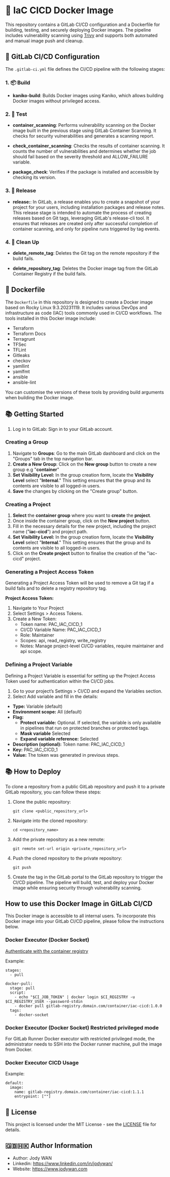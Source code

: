 # 🐳 IaC CICD Docker Image

This repository contains a GitLab CI/CD configuration and a Dockerfile for building, testing, and securely deploying Docker images. The pipeline includes vulnerability scanning using [Trivy](https://github.com/aquasecurity/trivy) and supports both automated and manual image push and cleanup.

## 🦊 GitLab CI/CD Configuration

The `.gitlab-ci.yml` file defines the CI/CD pipeline with the following stages:

### 1. 📦 Build

- **kaniko-build**: Builds Docker images using Kaniko, which allows building Docker images without privileged access.

### 2. 🧪 Test

- **container_scanning**: Performs vulnerability scanning on the Docker image built in the previous stage using GitLab Container Scanning. It checks for security vulnerabilities and generates a scanning report.

- **check_container_scanning**: Checks the results of container scanning. It counts the number of vulnerabilities and determines whether the job should fail based on the severity threshold and ALLOW_FAILURE variable.

- **package_check**: Verifies if the package is installed and accessible by checking its version.

### 3. 🚚 Release

- **release:**: In GitLab, a release enables you to create a snapshot of your project for your users, including installation packages and release notes. This release stage is intended to automate the process of creating releases based on Git tags, leveraging GitLab's release-cli tool. It ensures that releases are created only after successful completion of container scanning, and only for pipeline runs triggered by tag events.

### 4. 🧹 Clean Up

- **delete_remote_tag**: Deletes the Git tag on the remote repository if the build fails.

- **delete_repository_tag**: Deletes the Docker image tag from the GitLab Container Registry if the build fails.

## 📄 Dockerfile

The `Dockerfile` in this repository is designed to create a Docker image based on Rocky Linux 9.3.20231119. It includes various DevOps and infrastructure as code (IAC) tools commonly used in CI/CD workflows. The tools installed in this Docker image include:

- Terraform
- Terraform Docs
- Terragrunt
- TFSec
- TFLint
- Gitleaks
- checkov
- yamllint
- yamlfmt
- ansible
- ansible-lint

You can customise the versions of these tools by providing build arguments when building the Docker image.

## 📚 Getting Started

1. Log in to GitLab: Sign in to your GitLab account.

### Creating a Group

1. Navigate to **Groups**: Go to the main GitLab dashboard and click on the "Groups" tab in the top navigation bar.
1. **Create a New Group**: Click on the **New group** button to create a new group e.g "**container**"
1. **Set Visibility Level:** In the group creation form, locate the **Visibility Level** select "**Internal**." This setting ensures that the group and its contents are visible to all logged-in users.
1. **Save** the changes by clicking on the "Create group" button.

### Creating a Project

1. **Select** the **container group** where you want to **create** the **project**.
1. Once inside the container group, click on the **New project** button.
1. Fill in the necessary details for the new project, including the project name ("**iac-cicd**") and project path.
1. **Set Visibility Level:** In the group creation form, locate the **Visibility Level** select "**Internal**." This setting ensures that the group and its contents are visible to all logged-in users.
1. Click on the **Create project** button to finalise the creation of the "iac-cicd" project.

### Generating a Project Access Token
Generating a Project Access Token will be used to remove a Git tag if a build fails and to delete a registry repository tag.

**Project Access Token:**

1. Navigate to Your Project
1. Select Settings > Access Tokens.
1. Create a New Token:
	- Token name: PAC_IAC_CICD_1
	- CI/CD Variable Name: PAC_IAC_CICD_1
	- Role: Maintainer
	- Scopes: api, read_registry, write_registry
	- Notes: Manage project-level CI/CD variables, require maintainer and api scope.

### Defining a Project Variable

Defining a Project Variable is essential for setting up the Project Access Token used for authentication within the CI/CD jobs.

1. Go to your project’s Settings > CI/CD and expand the Variables section.
1. Select Add variable and fill in the details:

- **Type:** Variable (default)
- **Environment scope:** All (default)
- **Flag:**
	- **Protect variable:** Optional. If selected, the variable is only available in pipelines that run on protected branches or protected tags.
	- **Mask variable** Selected
	- **Expand variable reference:** Selected
- **Description (optional):** Token name: PAC_IAC_CICD_1
- **Key:** PAC_IAC_CICD_1
- **Value:** The token was generated in previous steps.

## 📚 How to Deploy

To clone a repository from a public GitLab repository and push it to a private GitLab repository, you can follow these steps:

1. Clone the public repository:

    ```
    git clone <public_repository_url>
    ```

1. Navigate into the cloned repository:

    ```
    cd <repository_name>
    ```

1. Add the private repository as a new remote:

    ```
    git remote set-url origin <private_repository_url>
    ```

1. Push the cloned repository to the private repository:

    ```
    git push
    ```

1. Create the tag in the GitLab portal to the GitLab repository to trigger the CI/CD pipeline. The pipeline will build, test, and deploy your Docker image while ensuring security through vulnerability scanning.

## How to use this Docker Image in GitLab CI/CD

This Docker image is accessible to all internal users. To incorporate this Docker image into your GitLab CI/CD pipeline, please follow the instructions below.

### Docker Executor (Docker Socket)

[Authenticate with the container registry](https://docs.gitlab.com/ee/user/packages/container_registry/authenticate_with_container_registry.html)

Example:

```
stages:
  - pull

docker-pull:
  stage: pull
  script:
    - echo "$CI_JOB_TOKEN" | docker login $CI_REGISTRY -u $CI_REGISTRY_USER --password-stdin
    - docker pull gitlab-registry.domain.com/container/iac-cicd:1.0.0
  tags:
    - docker-socket
```

### Docker Executor (Docker Socket) Restricted privileged mode

For GitLab Runner Docker executor with restricted privileged mode, the administrator needs to SSH into the Docker runner machine, pull the image from Docker.

### Docker Executor CICD Usage

Example:

```
default:
  image:
    name: gitlab-registry.domain.com/container/iac-cicd:1.1.1
    entrypoint: [""]
```

## 📄 License

This project is licensed under the MIT License - see the [LICENSE](LICENSE) file for details.

## 🇬🇧🇭🇰 Author Information

* Author: Jody WAN
* Linkedin: https://www.linkedin.com/in/jodywan/
* Website: https://www.jodywan.com